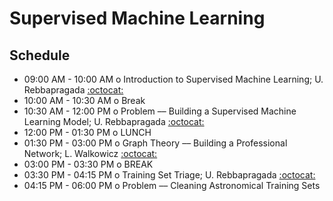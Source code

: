 # Supervised Machine Learning

## Schedule

 * 09:00 AM - 10:00 AM  o Introduction to Supervised Machine Learning; U. Rebbapragada [:octocat:](https://github.com/urebbapr)
 * 10:00 AM - 10:30 AM  o  Break
 * 10:30 AM - 12:00 PM  o  Problem –– Building a Supervised Machine Learning Model; U. Rebbapragada [:octocat:](https://github.com/urebbapr)
 * 12:00 PM - 01:30 PM  o  LUNCH
 * 01:30 PM - 03:00 PM  o  Graph Theory –– Building a Professional Network; L. Walkowicz [:octocat:](https://github.com/lmwalkowicz)
 * 03:00 PM - 03:30 PM  o  BREAK
 * 03:30 PM - 04:15 PM  o  Training Set Triage; U. Rebbapragada [:octocat:](https://github.com/urebbapr)
 * 04:15 PM - 06:00 PM  o  Problem –– Cleaning Astronomical Training Sets
